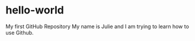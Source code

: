 # hello-world
My first GitHub Repository
My name is Julie and I am trying to learn how to use Github.  

